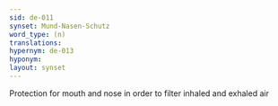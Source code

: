 ```yaml
---
sid: de-011
synset: Mund-Nasen-Schutz
word_type: (n)
translations: 
hypernym: de-013
hyponym: 
layout: synset
---
```

Protection for mouth and nose in order to filter inhaled and exhaled air